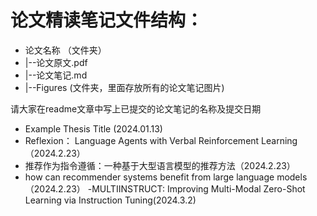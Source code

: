# 论文精读笔记文件结构：

- 论文名称 （文件夹）
- |--论文原文.pdf
- |--论文笔记.md
- |--Figures (文件夹，里面存放所有的论文笔记图片)

请大家在readme文章中写上已提交的论文笔记的名称及提交日期

- Example Thesis Title (2024.01.13)
- Reflexion： Language Agents with Verbal Reinforcement Learning（2024.2.23）
- 推荐作为指令遵循：一种基于大型语言模型的推荐方法（2024.2.23）
- how can recommender systems benefit from large language models（2024.2.23）
-MULTIINSTRUCT: Improving Multi-Modal Zero-Shot Learning via Instruction Tuning(2024.3.2)
